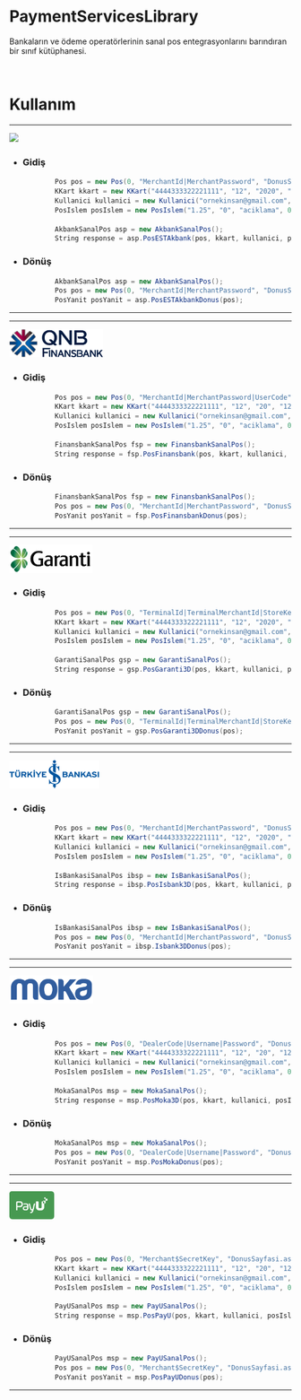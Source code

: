 # PaymentServicesLibrary
Bankaların ve ödeme operatörlerinin sanal pos entegrasyonlarını barındıran bir sınıf kütüphanesi. 
   
<br>
<h1>Kullanım</h1>

<hr />

<img src="https://112paykasa.com/paykasa_upload/2018/09/Akbank-Logo-PNG.png" height="50" />

  - <h3>Gidiş</h3>
    
    ````csharp
            Pos pos = new Pos(0, "MerchantId|MerchantPassword", "DonusSayfasi.aspx");
            KKart kkart = new KKart("4444333322221111", "12", "2020", "123");
            Kullanici kullanici = new Kullanici("ornekinsan@gmail.com", "Ornek Insan");
            PosIslem posIslem = new PosIslem("1.25", "0", "aciklama", 0);

            AkbankSanalPos asp = new AkbankSanalPos();
            String response = asp.PosESTAkbank(pos, kkart, kullanici, posIslem);
    ````

  - <h3>Dönüş</h3>

    ````csharp
            AkbankSanalPos asp = new AkbankSanalPos();
            Pos pos = new Pos(0, "MerchantId|MerchantPassword", "DonusSayfasi.aspx");
            PosYanit posYanit = asp.PosESTAkbankDonus(pos);
    ````
    
<hr />

<hr />

<img src="https://github.com/tunahanertekin/PaymentServicesLibrary/blob/master/PaymentServicesLibrary/Images/pngs/qnbfinansbank.png?raw=true" height="50" />

  - <h3>Gidiş</h3>

    ````csharp
            Pos pos = new Pos(0, "MerchantId|MerchantPassword|UserCode", "DonusSayfasi.aspx");
            KKart kkart = new KKart("4444333322221111", "12", "20", "123");
            Kullanici kullanici = new Kullanici("ornekinsan@gmail.com", "Ornek Insan");
            PosIslem posIslem = new PosIslem("1.25", "0", "aciklama", 0);

            FinansbankSanalPos fsp = new FinansbankSanalPos();
            String response = fsp.PosFinansbank(pos, kkart, kullanici, posIslem);
    ````

  - <h3>Dönüş</h3>

    ````csharp
            FinansbankSanalPos fsp = new FinansbankSanalPos();
            Pos pos = new Pos(0, "MerchantId|MerchantPassword", "DonusSayfasi.aspx");
            PosYanit posYanit = fsp.PosFinansbankDonus(pos);
    ````
<hr />

<hr />

<img src="https://github.com/tunahanertekin/PaymentServicesLibrary/blob/master/PaymentServicesLibrary/Images/pngs/garantibankasi.png?raw=true" height="50" />

  - <h3>Gidiş</h3>

    ````csharp
            Pos pos = new Pos(0, "TerminalId|TerminalMerchantId|StoreKey", "DonusSayfasi.aspx");
            KKart kkart = new KKart("4444333322221111", "12", "2020", "123");
            Kullanici kullanici = new Kullanici("ornekinsan@gmail.com", "Ornek Insan");
            PosIslem posIslem = new PosIslem("1.25", "0", "aciklama", 0);

            GarantiSanalPos gsp = new GarantiSanalPos();
            String response = gsp.PosGaranti3D(pos, kkart, kullanici, posIslem);
    ````

  - <h3>Dönüş</h3>

    ````csharp
            GarantiSanalPos gsp = new GarantiSanalPos();
            Pos pos = new Pos(0, "TerminalId|TerminalMerchantId|StoreKey", "DonusSayfasi.aspx");
            PosYanit posYanit = gsp.PosGaranti3DDonus(pos);
    ````

<hr />

<hr />

<img src="https://github.com/tunahanertekin/PaymentServicesLibrary/blob/master/PaymentServicesLibrary/Images/pngs/isbankasi.png?raw=true" height="50" />

  - <h3>Gidiş</h3>

    ````csharp
            Pos pos = new Pos(0, "MerchantId|MerchantPassword", "DonusSayfasi.aspx");
            KKart kkart = new KKart("4444333322221111", "12", "2020", "123");
            Kullanici kullanici = new Kullanici("ornekinsan@gmail.com", "Ornek Insan");
            PosIslem posIslem = new PosIslem("1.25", "0", "aciklama", 0);

            IsBankasiSanalPos ibsp = new IsBankasiSanalPos();
            String response = ibsp.PosIsbank3D(pos, kkart, kullanici, posIslem);
    ````

  - <h3>Dönüş</h3>

    ````csharp
            IsBankasiSanalPos ibsp = new IsBankasiSanalPos();
            Pos pos = new Pos(0, "MerchantId|MerchantPassword", "DonusSayfasi.aspx");
            PosYanit posYanit = ibsp.Isbank3DDonus(pos);
    ````

<hr />

<hr />

<img src="https://github.com/tunahanertekin/PaymentServicesLibrary/blob/master/PaymentServicesLibrary/Images/pngs/moka.png?raw=true" height="50" />

  - <h3>Gidiş</h3>

    ````csharp
            Pos pos = new Pos(0, "DealerCode|Username|Password", "DonusSayfasi.aspx");
            KKart kkart = new KKart("4444333322221111", "12", "20", "123");
            Kullanici kullanici = new Kullanici("ornekinsan@gmail.com", "Ornek Insan");
            PosIslem posIslem = new PosIslem("1.25", "0", "aciklama", 0);

            MokaSanalPos msp = new MokaSanalPos();
            String response = msp.PosMoka3D(pos, kkart, kullanici, posIslem);
    ````

  - <h3>Dönüş</h3>

    ````csharp
            MokaSanalPos msp = new MokaSanalPos();
            Pos pos = new Pos(0, "DealerCode|Username|Password", "DonusSayfasi.aspx");
            PosYanit posYanit = msp.PosMokaDonus(pos);
    ````

<hr />

<hr />

<img src="https://github.com/tunahanertekin/PaymentServicesLibrary/blob/master/PaymentServicesLibrary/Images/pngs/payu.png?raw=true" height="50" />


  - <h3>Gidiş</h3>

    ````csharp
            Pos pos = new Pos(0, "Merchant$SecretKey", "DonusSayfasi.aspx");
            KKart kkart = new KKart("4444333322221111", "12", "20", "123");
            Kullanici kullanici = new Kullanici("ornekinsan@gmail.com", "Ornek Insan");
            PosIslem posIslem = new PosIslem("1.25", "0", "aciklama", 0);

            PayUSanalPos msp = new PayUSanalPos();
            String response = msp.PosPayU(pos, kkart, kullanici, posIslem);
    ````

  - <h3>Dönüş</h3>

    ````csharp
            PayUSanalPos msp = new PayUSanalPos();
            Pos pos = new Pos(0, "Merchant$SecretKey", "DonusSayfasi.aspx");
            PosYanit posYanit = msp.PosPayUDonus(pos);
    ````

<hr />

